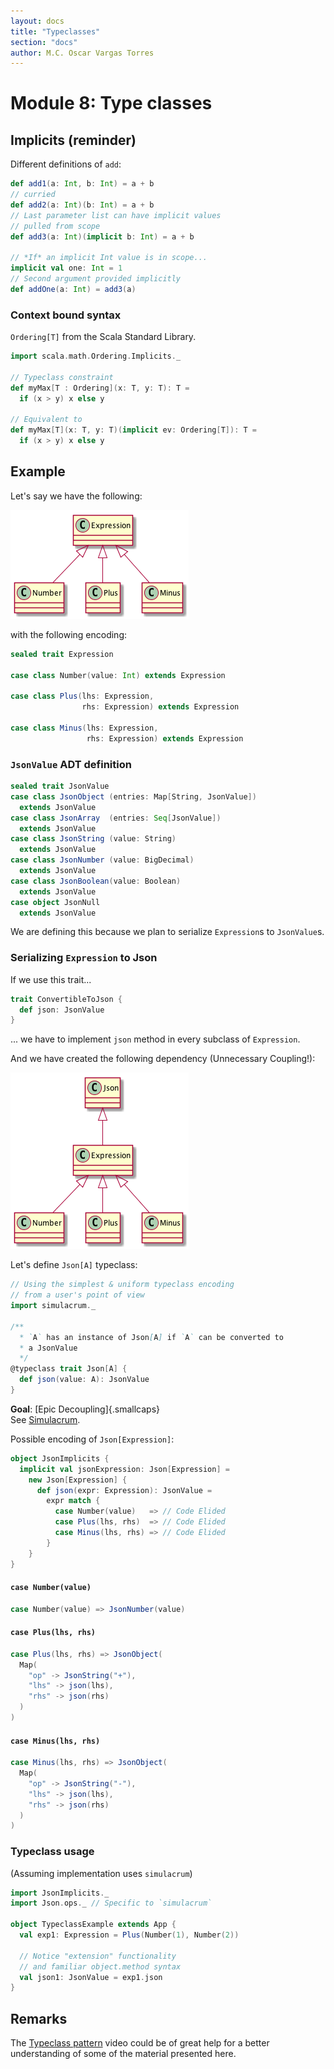 ```yaml
---
layout: docs
title: "Typeclasses"
section: "docs"
author: M.C. Oscar Vargas Torres
---
```


# Module 8: Type classes

## Implicits (reminder)

Different definitions of `add`:

```scala
def add1(a: Int, b: Int) = a + b
// curried
def add2(a: Int)(b: Int) = a + b
// Last parameter list can have implicit values
// pulled from scope
def add3(a: Int)(implicit b: Int) = a + b

// *If* an implicit Int value is in scope...
implicit val one: Int = 1
// Second argument provided implicitly
def addOne(a: Int) = add3(a)
```

### Context bound syntax

`Ordering[T]` from the Scala Standard Library.

```scala
import scala.math.Ordering.Implicits._

// Typeclass constraint
def myMax[T : Ordering](x: T, y: T): T =
  if (x > y) x else y

// Equivalent to
def myMax[T](x: T, y: T)(implicit ev: Ordering[T]): T =
  if (x > y) x else y
```

## Example

Let's say we have the following:

![Expression ADT]

[Expression ADT]: diagrams/expression.png

with the following encoding:

```scala
sealed trait Expression

case class Number(value: Int) extends Expression

case class Plus(lhs: Expression,
                rhs: Expression) extends Expression

case class Minus(lhs: Expression,
                 rhs: Expression) extends Expression
```

### `JsonValue` ADT definition

```scala
sealed trait JsonValue
case class JsonObject (entries: Map[String, JsonValue])
  extends JsonValue
case class JsonArray  (entries: Seq[JsonValue])
  extends JsonValue
case class JsonString (value: String)
  extends JsonValue
case class JsonNumber (value: BigDecimal)
  extends JsonValue
case class JsonBoolean(value: Boolean)
  extends JsonValue
case object JsonNull
  extends JsonValue
```

We are defining this because we plan to serialize `Expression`s to `JsonValue`s.

### Serializing `Expression` to Json

If we use this trait...

```scala
trait ConvertibleToJson {
  def json: JsonValue
}
```

... we have to implement `json` method in every subclass of `Expression`.

And we have created the following dependency (Unnecessary Coupling!):

![Expression-Json coupling]

[Expression-Json coupling]: diagrams/expression-json.png

Let's define `Json[A]` typeclass:

```scala
// Using the simplest & uniform typeclass encoding
// from a user's point of view
import simulacrum._

/**
  * `A` has an instance of Json[A] if `A` can be converted to
  * a JsonValue
  */
@typeclass trait Json[A] {
  def json(value: A): JsonValue
}
```

**Goal**: [Epic Decoupling]{.smallcaps}  
See [Simulacrum].

[Simulacrum]: https://bit.ly/2ROJvXH

Possible encoding of `Json[Expression]`:

```scala
object JsonImplicits {
  implicit val jsonExpression: Json[Expression] =
    new Json[Expression] {
      def json(expr: Expression): JsonValue =
        expr match {
          case Number(value)   => // Code Elided
          case Plus(lhs, rhs)  => // Code Elided
          case Minus(lhs, rhs) => // Code Elided
        }
    }
}
```

#### `case Number(value)`

```scala
case Number(value) => JsonNumber(value)
```

#### `case Plus(lhs, rhs)`

```scala
case Plus(lhs, rhs) => JsonObject(
  Map(
    "op" -> JsonString("+"),
    "lhs" -> json(lhs),
    "rhs" -> json(rhs)
  )
)
```

#### `case Minus(lhs, rhs)`

```scala
case Minus(lhs, rhs) => JsonObject(
  Map(
    "op" -> JsonString("-"),
    "lhs" -> json(lhs),
    "rhs" -> json(rhs)
  )
)
```

### Typeclass usage

(Assuming implementation uses `simulacrum`)

```scala
import JsonImplicits._
import Json.ops._ // Specific to `simulacrum`

object TypeclassExample extends App {
  val exp1: Expression = Plus(Number(1), Number(2))
  
  // Notice "extension" functionality
  // and familiar object.method syntax
  val json1: JsonValue = exp1.json
}
```

## Remarks

The [Typeclass pattern] video could be of great help for a better understanding of some
of the material presented here.

[Typeclass pattern]: https://www.youtube.com/watch?v=sVMES4RZF-8
